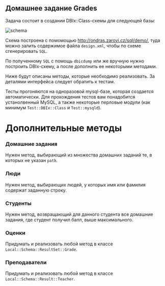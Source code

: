 Домашнее задание Grades
-----------------------

Задача состоит в создании DBIx::Class-схемы для следующей базы:

![schema](design.png)

Схема построена с помомощью http://ondras.zarovi.cz/sql/demo/, туда можно залить содержимое файла `design.xml`, чтобы по схеме сгенерировать `SQL`.

По полученному `SQL` с помощь `dbicdump` или же вручную нужно построить DBIx-схему, а после дополнить ее некоторыми методами.

Ниже будут описаны методы, которые необходимо реализовать. За деталями интерфейса следует обратить к тестам.

Тесты прогоняются на одноразовой mysql-базе, которая создается автоматически. Для прохождения тестов вам понадобится устанолвенный MySQL, а также некоторые перловые модули (как минимум `Test::DBIx::Class` и `Test::mysqld`).

Дополнительные методы
=====================

### Домашние задания

Нужен метод, выбирающий из множества домашних заданий те, в которых не указан `path`.

### Люди

Нужен метод, выбирающих людей, у которых имя или фамилия содержат заданную строку.

### Студенты

Нужен метод, возвращающий для данного студента все домашние задания, где студент получил балл, выше максимального.

### Оценки

Придумать и реализовать любой метод в классе `Local::Schema::ResultSet::Grade`.

### Преподаватели

Придумать и реализовать любой метод в классе `Local::Schema::Result::Teacher`.
